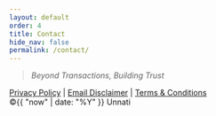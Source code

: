 ```yaml
---
layout: default
order: 4
title: Contact
hide_nav: false
permalink: /contact/
---
```


> _Beyond Transactions, Building Trust_

<footer class="custom-footer">
  <div class="footer-social">
    <a href="https://www.linkedin.com/company/unnati-ventures-fz-llc/" target="_blank" aria-label="LinkedIn"><i class="fab fa-linkedin-in"></i></a>
    <a href="mailto:naveen@unnati.ae" target="_blank" aria-label="Email"><i class="fas fa-envelope"></i></a>
    <a href="https://wa.me/971504584204?text=Hello%2C%20I%20would%20like%20to%20know%20more%20about%20Unnati" target="_blank" aria-label="WhatsApp"><i class="fab fa-whatsapp"></i></a>
  </div>
  <div class="footer-links">
    <a href="{{ '/privacy_policy/' | relative_url }}">Privacy Policy</a>
    <span class="divider">|</span>
    <a href="{{ '/email_policy/' | relative_url }}">Email Disclaimer</a>
    <span class="divider">|</span>
    <a href="{{ '/tnc/' | relative_url }}">Terms & Conditions</a>
  </div>
  <div class="footer-copy">
    &copy;{{ "now" | date: "%Y" }} Unnati
  </div>
</footer>
